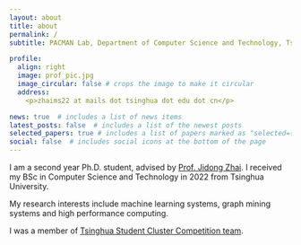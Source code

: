 ```yaml
---
layout: about
title: about
permalink: /
subtitle: PACMAN Lab, Department of Computer Science and Technology, Tsinghua University

profile:
  align: right
  image: prof_pic.jpg
  image_circular: false # crops the image to make it circular
  address: 
    <p>zhaims22 at mails dot tsinghua dot edu dot cn</p>

news: true  # includes a list of news items
latest_posts: false  # includes a list of the newest posts
selected_papers: true # includes a list of papers marked as "selected={true}"
social: false  # includes social icons at the bottom of the page
---
```


I am a second year Ph.D. student, advised by [Prof. Jidong Zhai](https://pacman.cs.tsinghua.edu.cn/~zjd/).
I received my BSc in Computer Science and Technology in 2022 from Tsinghua University.

My research interests include machine learning systems, graph mining systems and high performance computing.

I was a member of [Tsinghua Student Cluster Competition team](https://sc.team/).

<!-- Write your biography here. Tell the world about yourself. Link to your favorite [subreddit](http://reddit.com). You can put a picture in, too. The code is already in, just name your picture `prof_pic.jpg` and put it in the `img/` folder.

Put your address / P.O. box / other info right below your picture. You can also disable any of these elements by editing `profile` property of the YAML header of your `_pages/about.md`. Edit `_bibliography/papers.bib` and Jekyll will render your [publications page](/al-folio/publications/) automatically.

Link to your social media connections, too. This theme is set up to use [Font Awesome icons](http://fortawesome.github.io/Font-Awesome/) and [Academicons](https://jpswalsh.github.io/academicons/), like the ones below. Add your Facebook, Twitter, LinkedIn, Google Scholar, or just disable all of them. -->
